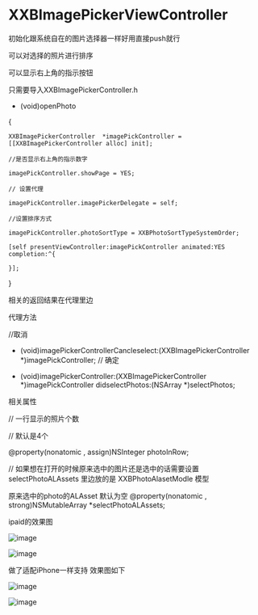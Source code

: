 # XXBImagePickerViewController
初始化跟系统自在的图片选择器一样好用直接push就行

可以对选择的照片进行排序 

可以显示右上角的指示按钮

只需要导入XXBImagePickerController.h


- (void)openPhoto

{

    XXBImagePickerController  *imagePickController = [[XXBImagePickerController alloc] init];
    
    //是否显示右上角的指示数字
    
    imagePickController.showPage = YES;
    
    // 设置代理
    
    imagePickController.imagePickerDelegate = self;
    
    //设置排序方式
    
    imagePickController.photoSortType = XXBPhotoSortTypeSystemOrder;
    
    [self presentViewController:imagePickController animated:YES completion:^{
    
    }];
    
}

相关的返回结果在代理里边

代理方法


//取消

- (void)imagePickerControllerCancleselect:(XXBImagePickerController *)imagePickController;
// 确定

- (void)imagePickerController:(XXBImagePickerController *)imagePickController didselectPhotos:(NSArray *)selectPhotos;

相关属性


//  一行显示的照片个数

//  默认是4个

@property(nonatomic , assign)NSInteger photoInRow;

//  如果想在打开的时候原来选中的图片还是选中的话需要设置 selectPhotoALAssets  里边放的是 XXBPhotoAlasetModle 模型 

原来选中的photo的ALAsset 默认为空
@property(nonatomic , strong)NSMutableArray *selectPhotoALAssets;

ipaid的效果图

![image](./image/1.png)


![image](./image/2.png)

做了适配iPhone一样支持
效果图如下

![image](./image/3.png)


![image](./image/4.png)

